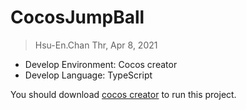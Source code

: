 # CocosJumpBall

> Hsu-En.Chan  Thr, Apr 8, 2021
* Develop Environment: Cocos creator
* Develop Language: TypeScript

You should download [cocos creator](https://www.cocos.com/en/creator/download) to run this project.
